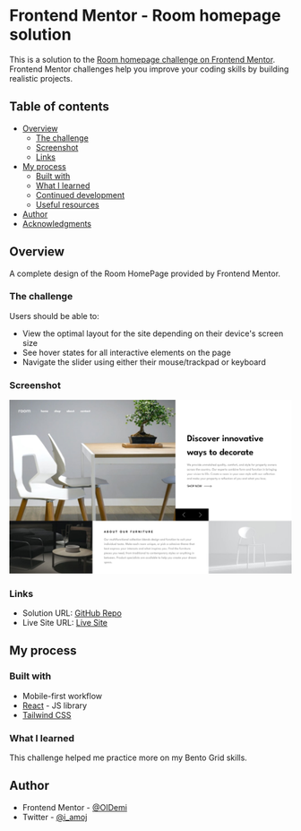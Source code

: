 # Frontend Mentor - Room homepage solution

This is a solution to the [Room homepage challenge on Frontend Mentor](https://www.frontendmentor.io/challenges/room-homepage-BtdBY_ENq). Frontend Mentor challenges help you improve your coding skills by building realistic projects.

## Table of contents

- [Overview](#overview)
  - [The challenge](#the-challenge)
  - [Screenshot](#screenshot)
  - [Links](#links)
- [My process](#my-process)
  - [Built with](#built-with)
  - [What I learned](#what-i-learned)
  - [Continued development](#continued-development)
  - [Useful resources](#useful-resources)
- [Author](#author)
- [Acknowledgments](#acknowledgments)

## Overview

A complete design of the Room HomePage provided by Frontend Mentor.

### The challenge

Users should be able to:

- View the optimal layout for the site depending on their device's screen size
- See hover states for all interactive elements on the page
- Navigate the slider using either their mouse/trackpad or keyboard

### Screenshot

![Desktop View](./src/assets/Room-HomePage.png)

### Links

- Solution URL: [GitHub Repo](https://github.com/OIDemi/room-webpage)
- Live Site URL: [Live Site](https://landingpage-room.netlify.app/)

## My process

### Built with

- Mobile-first workflow
- [React](https://reactjs.org/) - JS library
- [Tailwind CSS](https://tailwindcss.com/)

### What I learned

This challenge helped me practice more on my Bento Grid skills.

## Author

- Frontend Mentor - [@OIDemi](https://www.frontendmentor.io/profile/OIDemi)
- Twitter - [@i_amoj](https://www.x.com/i_amoj)
